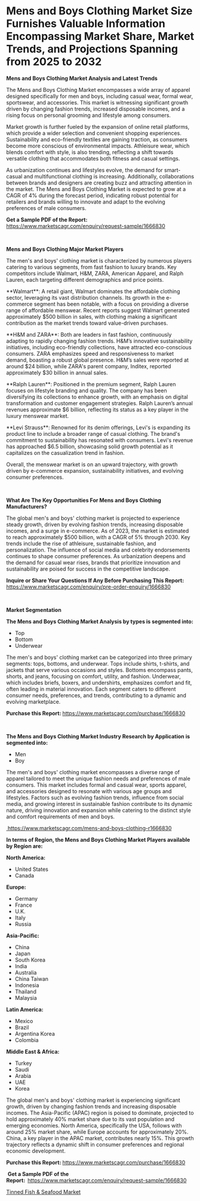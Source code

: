 <p><h1>Mens and Boys Clothing Market Size Furnishes Valuable Information Encompassing Market Share, Market Trends, and Projections Spanning from 2025 to 2032</h1></p><p><strong>Mens and Boys Clothing Market Analysis and Latest Trends</strong></p>
<p><p>The Mens and Boys Clothing Market encompasses a wide array of apparel designed specifically for men and boys, including casual wear, formal wear, sportswear, and accessories. This market is witnessing significant growth driven by changing fashion trends, increased disposable incomes, and a rising focus on personal grooming and lifestyle among consumers.</p><p>Market growth is further fueled by the expansion of online retail platforms, which provide a wider selection and convenient shopping experiences. Sustainability and eco-friendly textiles are gaining traction, as consumers become more conscious of environmental impacts. Athleisure wear, which blends comfort with style, is also trending, reflecting a shift towards versatile clothing that accommodates both fitness and casual settings.</p><p>As urbanization continues and lifestyles evolve, the demand for smart-casual and multifunctional clothing is increasing. Additionally, collaborations between brands and designers are creating buzz and attracting attention in the market. The Mens and Boys Clothing Market is expected to grow at a CAGR of 4% during the forecast period, indicating robust potential for retailers and brands willing to innovate and adapt to the evolving preferences of male consumers.</p></p>
<p><strong>Get a Sample PDF of the Report:&nbsp;</strong> <a href="https://www.marketscagr.com/enquiry/request-sample/1666830?utm_campaign=3177&utm_medium=2&utm_source=Github&utm_content=ia&utm_term=08032025&utm_id=mens-and-boys-clothing">https://www.marketscagr.com/enquiry/request-sample/1666830</a></p>
<p>&nbsp;</p>
<p><strong>Mens and Boys Clothing Major Market Players</strong></p>
<p><p>The men's and boys' clothing market is characterized by numerous players catering to various segments, from fast fashion to luxury brands. Key competitors include Walmart, H&M, ZARA, American Apparel, and Ralph Lauren, each targeting different demographics and price points.</p><p>**Walmart**: A retail giant, Walmart dominates the affordable clothing sector, leveraging its vast distribution channels. Its growth in the e-commerce segment has been notable, with a focus on providing a diverse range of affordable menswear. Recent reports suggest Walmart generated approximately $500 billion in sales, with clothing making a significant contribution as the market trends toward value-driven purchases.</p><p>**H&M and ZARA**: Both are leaders in fast fashion, continuously adapting to rapidly changing fashion trends. H&M’s innovative sustainability initiatives, including eco-friendly collections, have attracted eco-conscious consumers. ZARA emphasizes speed and responsiveness to market demand, boasting a robust global presence. H&M’s sales were reported at around $24 billion, while ZARA's parent company, Inditex, reported approximately $30 billion in annual sales.</p><p>**Ralph Lauren**: Positioned in the premium segment, Ralph Lauren focuses on lifestyle branding and quality. The company has been diversifying its collections to enhance growth, with an emphasis on digital transformation and customer engagement strategies. Ralph Lauren’s annual revenues approximate $6 billion, reflecting its status as a key player in the luxury menswear market.</p><p>**Levi Strauss**: Renowned for its denim offerings, Levi's is expanding its product line to include a broader range of casual clothing. The brand's commitment to sustainability has resonated with consumers. Levi's revenue has approached $6.5 billion, showcasing solid growth potential as it capitalizes on the casualization trend in fashion.</p><p>Overall, the menswear market is on an upward trajectory, with growth driven by e-commerce expansion, sustainability initiatives, and evolving consumer preferences.</p></p>
<p>&nbsp;</p>
<p><strong>What Are The Key Opportunities For Mens and Boys Clothing Manufacturers?</strong></p>
<p><p>The global men's and boys' clothing market is projected to experience steady growth, driven by evolving fashion trends, increasing disposable incomes, and a surge in e-commerce. As of 2023, the market is estimated to reach approximately $500 billion, with a CAGR of 5% through 2030. Key trends include the rise of athleisure, sustainable fashion, and personalization. The influence of social media and celebrity endorsements continues to shape consumer preferences. As urbanization deepens and the demand for casual wear rises, brands that prioritize innovation and sustainability are poised for success in the competitive landscape.</p></p>
<p><strong>Inquire or Share Your Questions If Any Before Purchasing This Report:</strong> <a href="https://www.marketscagr.com/enquiry/pre-order-enquiry/1666830?utm_campaign=3177&utm_medium=2&utm_source=Github&utm_content=ia&utm_term=08032025&utm_id=mens-and-boys-clothing">https://www.marketscagr.com/enquiry/pre-order-enquiry/1666830</a></p>
<p>&nbsp;</p>
<p><strong>Market Segmentation</strong></p>
<p><strong>The Mens and Boys Clothing Market Analysis by types is segmented into:</strong></p>
<p><ul><li>Top</li><li>Bottom</li><li>Underwear</li></ul></p>
<p><p>The men's and boys' clothing market can be categorized into three primary segments: tops, bottoms, and underwear. Tops include shirts, t-shirts, and jackets that serve various occasions and styles. Bottoms encompass pants, shorts, and jeans, focusing on comfort, utility, and fashion. Underwear, which includes briefs, boxers, and undershirts, emphasizes comfort and fit, often leading in material innovation. Each segment caters to different consumer needs, preferences, and trends, contributing to a dynamic and evolving marketplace.</p></p>
<p><strong>Purchase this Report:&nbsp;</strong><a href="https://www.marketscagr.com/purchase/1666830?utm_campaign=3177&utm_medium=2&utm_source=Github&utm_content=ia&utm_term=08032025&utm_id=mens-and-boys-clothing">https://www.marketscagr.com/purchase/1666830</a></p>
<p>&nbsp;</p>
<p><strong>The Mens and Boys Clothing Market Industry Research by Application is segmented into:</strong></p>
<p><ul><li>Men</li><li>Boy</li></ul></p>
<p><p>The men's and boys' clothing market encompasses a diverse range of apparel tailored to meet the unique fashion needs and preferences of male consumers. This market includes formal and casual wear, sports apparel, and accessories designed to resonate with various age groups and lifestyles. Factors such as evolving fashion trends, influence from social media, and growing interest in sustainable fashion contribute to its dynamic nature, driving innovation and expansion while catering to the distinct style and comfort requirements of men and boys.</p></p>
<p><a href="https://www.marketscagr.com/mens-and-boys-clothing-r1666830?utm_campaign=3177&utm_medium=2&utm_source=Github&utm_content=ia&utm_term=08032025&utm_id=mens-and-boys-clothing">&nbsp;https://www.marketscagr.com/mens-and-boys-clothing-r1666830</a></p>
<p><strong>In terms of Region, the Mens and Boys Clothing Market Players available by Region are:</strong></p>
<p>
    <p> <strong> North America: </strong>
        <ul>
            <li>United States</li>
            <li>Canada</li>
        </ul>
        </p> 
    <p> <strong> Europe: </strong>
        <ul>
            <li>Germany</li>
            <li>France</li>
            <li>U.K.</li>
            <li>Italy</li>
            <li>Russia</li>
        </ul>
        </p> 
    <p> <strong> Asia-Pacific: </strong>
        <ul>
            <li>China</li>
            <li>Japan</li>
            <li>South Korea</li>
            <li>India</li>
            <li>Australia</li>
            <li>China Taiwan</li>
            <li>Indonesia</li>
            <li>Thailand</li>
            <li>Malaysia</li>
        </ul>
        </p> 
    <p> <strong> Latin America: </strong>
        <ul>
            <li>Mexico</li>
            <li>Brazil</li>
            <li>Argentina Korea</li>
            <li>Colombia</li>
        </ul>
        </p> 
    <p> <strong> Middle East & Africa: </strong>
        <ul>
            <li>Turkey</li>
            <li>Saudi</li>
            <li>Arabia</li>
            <li>UAE</li>
            <li>Korea</li>
        </ul>
    </p>
    </p>
<p><p>The global men's and boys' clothing market is experiencing significant growth, driven by changing fashion trends and increasing disposable incomes. The Asia-Pacific (APAC) region is poised to dominate, projected to hold approximately 40% market share due to its vast population and emerging economies. North America, specifically the USA, follows with around 25% market share, while Europe accounts for approximately 20%. China, a key player in the APAC market, contributes nearly 15%. This growth trajectory reflects a dynamic shift in consumer preferences and regional economic development.</p></p>
<p><strong>Purchase this Report: </strong><a href="https://www.marketscagr.com/purchase/1666830?utm_campaign=3177&utm_medium=2&utm_source=Github&utm_content=ia&utm_term=08032025&utm_id=mens-and-boys-clothing">https://www.marketscagr.com/purchase/1666830</a></p>
<p>&nbsp;<strong>Get a Sample PDF of the Report:&nbsp;&nbsp;</strong><a href="https://www.marketscagr.com/enquiry/request-sample/1666830?utm_campaign=3177&utm_medium=2&utm_source=Github&utm_content=ia&utm_term=08032025&utm_id=mens-and-boys-clothing">https://www.marketscagr.com/enquiry/request-sample/1666830</a></p>
<p><strong></strong></p>
<p><p><a href="https://github.com/kaloyhboosh/Market-Research-Report-List-1/blob/main/tinned-fish-seafood-market.md?utm_campaign=3177&utm_medium=2&utm_source=Github&utm_content=ia&utm_term=08032025&utm_id=mens-and-boys-clothing">Tinned Fish & Seafood Market</a></p></p>